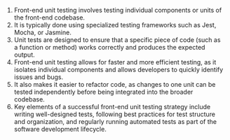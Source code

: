 

1. Front-end unit testing involves testing individual components or units of the front-end codebase.
2. It is typically done using specialized testing frameworks such as Jest, Mocha, or Jasmine.
3. Unit tests are designed to ensure that a specific piece of code (such as a function or method) works correctly and produces the expected output.
4. Front-end unit testing allows for faster and more efficient testing, as it isolates individual components and allows developers to quickly identify issues and bugs.
5. It also makes it easier to refactor code, as changes to one unit can be tested independently before being integrated into the broader codebase.
6. Key elements of a successful front-end unit testing strategy include writing well-designed tests, following best practices for test structure and organization, and regularly running automated tests as part of the software development lifecycle.